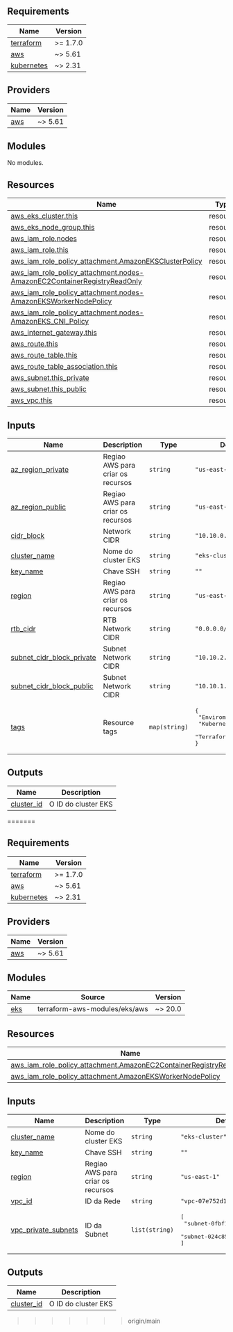 <!-- BEGIN_TF_DOCS -->
## Requirements

| Name | Version |
|------|---------|
| <a name="requirement_terraform"></a> [terraform](#requirement\_terraform) | >= 1.7.0 |
| <a name="requirement_aws"></a> [aws](#requirement\_aws) | ~> 5.61 |
| <a name="requirement_kubernetes"></a> [kubernetes](#requirement\_kubernetes) | ~> 2.31 |

## Providers

| Name | Version |
|------|---------|
| <a name="provider_aws"></a> [aws](#provider\_aws) | ~> 5.61 |

## Modules

No modules.

## Resources

| Name | Type |
|------|------|
| [aws_eks_cluster.this](https://registry.terraform.io/providers/hashicorp/aws/latest/docs/resources/eks_cluster) | resource |
| [aws_eks_node_group.this](https://registry.terraform.io/providers/hashicorp/aws/latest/docs/resources/eks_node_group) | resource |
| [aws_iam_role.nodes](https://registry.terraform.io/providers/hashicorp/aws/latest/docs/resources/iam_role) | resource |
| [aws_iam_role.this](https://registry.terraform.io/providers/hashicorp/aws/latest/docs/resources/iam_role) | resource |
| [aws_iam_role_policy_attachment.AmazonEKSClusterPolicy](https://registry.terraform.io/providers/hashicorp/aws/latest/docs/resources/iam_role_policy_attachment) | resource |
| [aws_iam_role_policy_attachment.nodes-AmazonEC2ContainerRegistryReadOnly](https://registry.terraform.io/providers/hashicorp/aws/latest/docs/resources/iam_role_policy_attachment) | resource |
| [aws_iam_role_policy_attachment.nodes-AmazonEKSWorkerNodePolicy](https://registry.terraform.io/providers/hashicorp/aws/latest/docs/resources/iam_role_policy_attachment) | resource |
| [aws_iam_role_policy_attachment.nodes-AmazonEKS_CNI_Policy](https://registry.terraform.io/providers/hashicorp/aws/latest/docs/resources/iam_role_policy_attachment) | resource |
| [aws_internet_gateway.this](https://registry.terraform.io/providers/hashicorp/aws/latest/docs/resources/internet_gateway) | resource |
| [aws_route.this](https://registry.terraform.io/providers/hashicorp/aws/latest/docs/resources/route) | resource |
| [aws_route_table.this](https://registry.terraform.io/providers/hashicorp/aws/latest/docs/resources/route_table) | resource |
| [aws_route_table_association.this](https://registry.terraform.io/providers/hashicorp/aws/latest/docs/resources/route_table_association) | resource |
| [aws_subnet.this_private](https://registry.terraform.io/providers/hashicorp/aws/latest/docs/resources/subnet) | resource |
| [aws_subnet.this_public](https://registry.terraform.io/providers/hashicorp/aws/latest/docs/resources/subnet) | resource |
| [aws_vpc.this](https://registry.terraform.io/providers/hashicorp/aws/latest/docs/resources/vpc) | resource |

## Inputs

| Name | Description | Type | Default | Required |
|------|-------------|------|---------|:--------:|
| <a name="input_az_region_private"></a> [az\_region\_private](#input\_az\_region\_private) | Regiao AWS para criar os recursos | `string` | `"us-east-1a"` | no |
| <a name="input_az_region_public"></a> [az\_region\_public](#input\_az\_region\_public) | Regiao AWS para criar os recursos | `string` | `"us-east-1b"` | no |
| <a name="input_cidr_block"></a> [cidr\_block](#input\_cidr\_block) | Network CIDR | `string` | `"10.10.0.0/16"` | no |
| <a name="input_cluster_name"></a> [cluster\_name](#input\_cluster\_name) | Nome do cluster EKS | `string` | `"eks-cluster"` | no |
| <a name="input_key_name"></a> [key\_name](#input\_key\_name) | Chave SSH | `string` | `""` | no |
| <a name="input_region"></a> [region](#input\_region) | Regiao AWS para criar os recursos | `string` | `"us-east-1"` | no |
| <a name="input_rtb_cidr"></a> [rtb\_cidr](#input\_rtb\_cidr) | RTB Network CIDR | `string` | `"0.0.0.0/0"` | no |
| <a name="input_subnet_cidr_block_private"></a> [subnet\_cidr\_block\_private](#input\_subnet\_cidr\_block\_private) | Subnet Network CIDR | `string` | `"10.10.2.0/24"` | no |
| <a name="input_subnet_cidr_block_public"></a> [subnet\_cidr\_block\_public](#input\_subnet\_cidr\_block\_public) | Subnet Network CIDR | `string` | `"10.10.1.0/24"` | no |
| <a name="input_tags"></a> [tags](#input\_tags) | Resource tags | `map(string)` | <pre>{<br>  "Enviroment": "dev",<br>  "Kubernetes": "true",<br>  "Terraform": "true"<br>}</pre> | no |

## Outputs

| Name | Description |
|------|-------------|
| <a name="output_cluster_id"></a> [cluster\_id](#output\_cluster\_id) | O ID do cluster EKS |
<!-- END_TF_DOCS -->
=======
## Requirements

| Name | Version |
|------|---------|
| <a name="requirement_terraform"></a> [terraform](#requirement\_terraform) | >= 1.7.0 |
| <a name="requirement_aws"></a> [aws](#requirement\_aws) | ~> 5.61 |
| <a name="requirement_kubernetes"></a> [kubernetes](#requirement\_kubernetes) | ~> 2.31 |

## Providers

| Name | Version |
|------|---------|
| <a name="provider_aws"></a> [aws](#provider\_aws) | ~> 5.61 |

## Modules

| Name | Source | Version |
|------|--------|---------|
| <a name="module_eks"></a> [eks](#module\_eks) | terraform-aws-modules/eks/aws | ~> 20.0 |

## Resources

| Name | Type |
|------|------|
| [aws_iam_role_policy_attachment.AmazonEC2ContainerRegistryReadOnly](https://registry.terraform.io/providers/hashicorp/aws/latest/docs/resources/iam_role_policy_attachment) | resource |
| [aws_iam_role_policy_attachment.AmazonEKSWorkerNodePolicy](https://registry.terraform.io/providers/hashicorp/aws/latest/docs/resources/iam_role_policy_attachment) | resource |

## Inputs

| Name | Description | Type | Default | Required |
|------|-------------|------|---------|:--------:|
| <a name="input_cluster_name"></a> [cluster\_name](#input\_cluster\_name) | Nome do cluster EKS | `string` | `"eks-cluster"` | no |
| <a name="input_key_name"></a> [key\_name](#input\_key\_name) | Chave SSH | `string` | `""` | no |
| <a name="input_region"></a> [region](#input\_region) | Regiao AWS para criar os recursos | `string` | `"us-east-1"` | no |
| <a name="input_vpc_id"></a> [vpc\_id](#input\_vpc\_id) | ID da Rede | `string` | `"vpc-07e752d11f3be0cf8"` | no |
| <a name="input_vpc_private_subnets"></a> [vpc\_private\_subnets](#input\_vpc\_private\_subnets) | ID da Subnet | `list(string)` | <pre>[<br>  "subnet-0fbf1f535dc9afe40",<br>  "subnet-024c85b8a0f00a371"<br>]</pre> | no |

## Outputs

| Name | Description |
|------|-------------|
| <a name="output_cluster_id"></a> [cluster\_id](#output\_cluster\_id) | O ID do cluster EKS |
<!-- END_TF_DOCS -->
>>>>>>> origin/main

